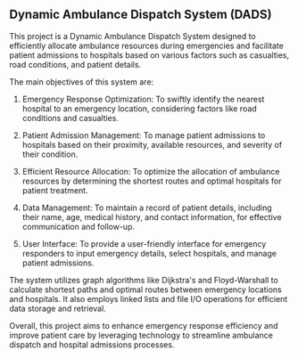 ## Dynamic Ambulance Dispatch System (DADS)

This project is a Dynamic Ambulance Dispatch System designed to efficiently allocate ambulance resources during emergencies and facilitate patient admissions to hospitals based on various factors such as casualties, road conditions, and patient details.

The main objectives of this system are:

1. Emergency Response Optimization: To swiftly identify the nearest hospital to an emergency location, considering factors like road conditions and casualties.

2. Patient Admission Management: To manage patient admissions to hospitals based on their proximity, available resources, and severity of their condition.

3. Efficient Resource Allocation: To optimize the allocation of ambulance resources by determining the shortest routes and optimal hospitals for patient treatment.

4. Data Management: To maintain a record of patient details, including their name, age, medical history, and contact information, for effective communication and follow-up.

5. User Interface: To provide a user-friendly interface for emergency responders to input emergency details, select hospitals, and manage patient admissions.

The system utilizes graph algorithms like Dijkstra's and Floyd-Warshall to calculate shortest paths and optimal routes between emergency locations and hospitals. It also employs linked lists and file I/O operations for efficient data storage and retrieval.

Overall, this project aims to enhance emergency response efficiency and improve patient care by leveraging technology to streamline ambulance dispatch and hospital admissions processes.
